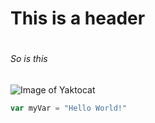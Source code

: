 # This is a header <h1>
###### So is this <h6>

![Image of Yaktocat](https://octodex.github.com/images/yaktocat.png)

``` javascript
var myVar = "Hello World!"
```
